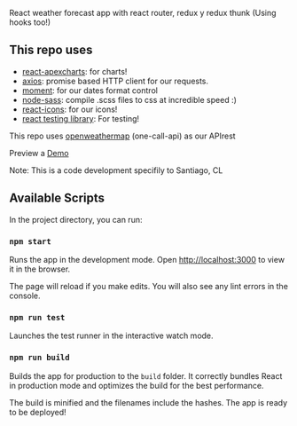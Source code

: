 React weather forecast app with react router, redux y redux thunk (Using hooks too!)


## This repo uses
- [react-apexcharts](https://apexcharts.com/react-chart-demos/): for charts!
- [axios](https://github.com/axios/axios): promise based HTTP client for our requests.
- [moment](https://momentjs.com/): for our dates format control
- [node-sass](https://www.npmjs.com/package/node-sass): compile .scss files to css at incredible speed :)
- [react-icons](https://react-icons.github.io/react-icons/): for our icons!
- [react testing library](https://testing-library.com/): For testing!

This repo uses [openweathermap](https://openweathermap.org/api/one-call-api) (one-call-api) as our APIrest

Preview a [Demo](https://reactapp-weather-forecast.herokuapp.com/)

Note: This is a code development specifily to Santiago, CL

## Available Scripts

In the project directory, you can run:

### `npm start`

Runs the app in the development mode.
Open [http://localhost:3000](http://localhost:3000) to view it in the browser.

The page will reload if you make edits.
You will also see any lint errors in the console.

### `npm run test`

Launches the test runner in the interactive watch mode.

### `npm run build`

Builds the app for production to the `build` folder.
It correctly bundles React in production mode and optimizes the build for the best performance.

The build is minified and the filenames include the hashes.
The app is ready to be deployed!
